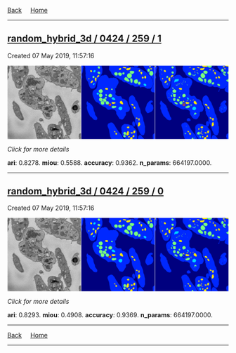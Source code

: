 
[Back](..)&nbsp;&nbsp;&nbsp;&nbsp;&nbsp;[Home](https://leapmanlab.github.io/snapshots)

---

<div class="summary"><a href="1"><h2>random_hybrid_3d / 0424 / 259 / 1</h2></a><p>Created 07 May 2019, 11:57:16
</p><a href="1"><img src="1/media/summary.png" align="center"></a><p>
<i>Click for more details</i>
</p></div>

**ari**: 0.8278. **miou**: 0.5588. **accuracy**: 0.9362. **n_params**: 664197.0000. 

---

<div class="summary"><a href="0"><h2>random_hybrid_3d / 0424 / 259 / 0</h2></a><p>Created 07 May 2019, 11:57:16
</p><a href="0"><img src="0/media/summary.png" align="center"></a><p>
<i>Click for more details</i>
</p></div>

**ari**: 0.8293. **miou**: 0.4908. **accuracy**: 0.9369. **n_params**: 664197.0000. 

---

[Back](..)&nbsp;&nbsp;&nbsp;&nbsp;&nbsp;[Home](https://leapmanlab.github.io/snapshots)

---